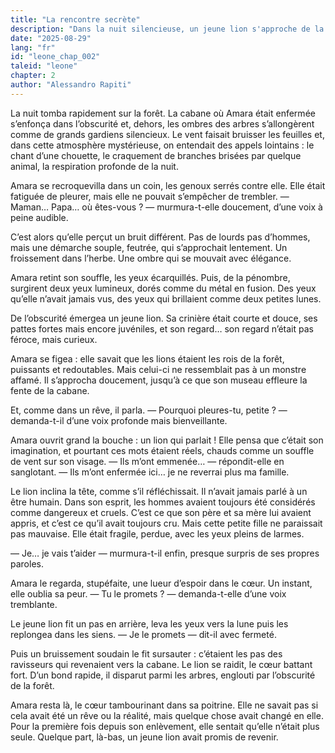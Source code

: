 ```yaml
---
title: "La rencontre secrète"
description: "Dans la nuit silencieuse, un jeune lion s'approche de la fillette. Entre peur et émerveillement naît une promesse : celle d'une aide qu'il ne sait pas encore comment tenir."
date: "2025-08-29"
lang: "fr"
id: "leone_chap_002"
taleid: "leone"
chapter: 2
author: "Alessandro Rapiti"
---
```


La nuit tomba rapidement sur la forêt.
La cabane où Amara était enfermée s’enfonça dans l’obscurité et, dehors, les ombres des arbres s’allongèrent comme de grands gardiens silencieux. Le vent faisait bruisser les feuilles et, dans cette atmosphère mystérieuse, on entendait des appels lointains : le chant d’une chouette, le craquement de branches brisées par quelque animal, la respiration profonde de la nuit.

Amara se recroquevilla dans un coin, les genoux serrés contre elle. Elle était fatiguée de pleurer, mais elle ne pouvait s’empêcher de trembler.
— Maman… Papa… où êtes-vous ? — murmura-t-elle doucement, d’une voix à peine audible.

C’est alors qu’elle perçut un bruit différent. Pas de lourds pas d’hommes, mais une démarche souple, feutrée, qui s’approchait lentement.
Un froissement dans l’herbe.
Une ombre qui se mouvait avec élégance.

Amara retint son souffle, les yeux écarquillés. Puis, de la pénombre, surgirent deux yeux lumineux, dorés comme du métal en fusion. Des yeux qu’elle n’avait jamais vus, des yeux qui brillaient comme deux petites lunes.

De l’obscurité émergea un jeune lion. Sa crinière était courte et douce, ses pattes fortes mais encore juvéniles, et son regard… son regard n’était pas féroce, mais curieux.

Amara se figea : elle savait que les lions étaient les rois de la forêt, puissants et redoutables. Mais celui-ci ne ressemblait pas à un monstre affamé. Il s’approcha doucement, jusqu’à ce que son museau effleure la fente de la cabane.

Et, comme dans un rêve, il parla.
— Pourquoi pleures-tu, petite ? — demanda-t-il d’une voix profonde mais bienveillante.

Amara ouvrit grand la bouche : un lion qui parlait ! Elle pensa que c’était son imagination, et pourtant ces mots étaient réels, chauds comme un souffle de vent sur son visage.
— Ils m’ont emmenée… — répondit-elle en sanglotant. — Ils m’ont enfermée ici… je ne reverrai plus ma famille.

Le lion inclina la tête, comme s’il réfléchissait. Il n’avait jamais parlé à un être humain. Dans son esprit, les hommes avaient toujours été considérés comme dangereux et cruels. C’est ce que son père et sa mère lui avaient appris, et c’est ce qu’il avait toujours cru. Mais cette petite fille ne paraissait pas mauvaise. Elle était fragile, perdue, avec les yeux pleins de larmes.

— Je… je vais t’aider — murmura-t-il enfin, presque surpris de ses propres paroles.

Amara le regarda, stupéfaite, une lueur d’espoir dans le cœur. Un instant, elle oublia sa peur.
— Tu le promets ? — demanda-t-elle d’une voix tremblante.

Le jeune lion fit un pas en arrière, leva les yeux vers la lune puis les replongea dans les siens.
— Je le promets — dit-il avec fermeté.

Puis un bruissement soudain le fit sursauter : c’étaient les pas des ravisseurs qui revenaient vers la cabane.
Le lion se raidit, le cœur battant fort. D’un bond rapide, il disparut parmi les arbres, englouti par l’obscurité de la forêt.

Amara resta là, le cœur tambourinant dans sa poitrine. Elle ne savait pas si cela avait été un rêve ou la réalité, mais quelque chose avait changé en elle. Pour la première fois depuis son enlèvement, elle sentait qu’elle n’était plus seule.
Quelque part, là-bas, un jeune lion avait promis de revenir.
